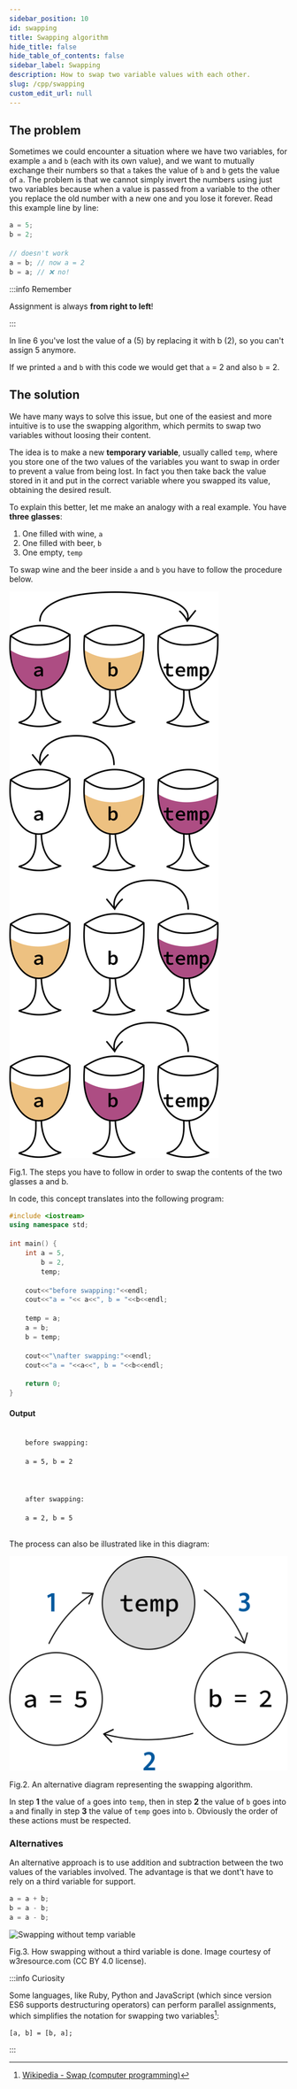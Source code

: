 ```yaml
---
sidebar_position: 10
id: swapping
title: Swapping algorithm
hide_title: false
hide_table_of_contents: false
sidebar_label: Swapping
description: How to swap two variable values with each other.
slug: /cpp/swapping
custom_edit_url: null
---
```


## The problem

Sometimes we could encounter a situation where we have two variables, for example `a` and `b` 
(each with its own value), and we want to mutually exchange their numbers so that `a` takes 
the value of `b` and `b` gets the value of `a`. The problem is that we cannot simply invert 
the numbers using just two variables because when a value is passed from a variable to the 
other you replace the old number with a new one and you lose it forever. Read this example 
line by line:

```cpp {5,6}
a = 5;
b = 2;

// doesn't work
a = b; // now a = 2
b = a; // ❌ no!
```

:::info Remember

Assignment is always **from right to left**!

:::

In line 6 you've lost the value of a (5) by replacing it with b (2), so you can't assign 5 
anymore.

If we printed `a` and `b` with this code we would get that `a` = 2 and also `b` = 2.

## The solution

We have many ways to solve this issue, but one of the easiest and more intuitive is to use the 
swapping algorithm, which permits to swap two variables without loosing their content.

The idea is to make a new **temporary variable**, usually called `temp`, where you store one of 
the two values of the variables you want to swap in order to prevent a value from being lost. 
In fact you then take back the value stored in it and put in the correct variable where you 
swapped its value, obtaining the desired result.

To explain this better, let me make an analogy with a real example. You have **three glasses**: 
1. One filled with wine, `a`
2. One filled with beer, `b`
3. One empty, `temp`

To swap wine and the beer inside `a` and `b` you have to follow the procedure below.

![A real example of swapping with three glasses](./assets/swapping-algorithm.svg)
<figcaption>Fig.1. The steps you have to follow in order to swap the contents of the two glasses a and b.</figcaption>

In code, this concept translates into the following program:

```cpp title="swapping.cpp" {12-14}
#include <iostream>
using namespace std;

int main() {
    int a = 5, 
		b = 2, 
		temp;

    cout<<"before swapping:"<<endl;
    cout<<"a = "<< a<<", b = "<<b<<endl;

    temp = a;
    a = b;
    b = temp;

    cout<<"\nafter swapping:"<<endl;
    cout<<"a = "<<a<<", b = "<<b<<endl;

    return 0;
}
```

#### Output
<code class="output">
	before swapping:<br/>
	a = 5, b = 2<br/>
<br/>
	after swapping:<br/>
	a = 2, b = 5<br/>
</code>

The process can also be illustrated like in this diagram:

![Swapping diagram](./assets/swapping-diagram.svg)
<figcaption>Fig.2. An alternative diagram representing the swapping algorithm.</figcaption>

In step **1** the value of `a` goes into `temp`, then in step **2** the value of `b` goes into 
`a` and finally in step **3** the value of `temp` goes into `b`. Obviously the order of these 
actions must be respected.

### Alternatives

An alternative approach is to use addition and subtraction between the two values of the 
variables involved. The advantage is that we dont't have to rely on a third variable for 
support.

```cpp
a = a + b;
b = a - b;
a = a - b;
```

![Swapping without temp variable](https://www.w3resource.com/w3r_images/c-basic-declarations-and-expressions-image-exercise-55.png)
<figcaption>Fig.3. How swapping without a third variable is done. Image courtesy of w3resource.com (CC BY 4.0 license).
</figcaption>

:::info Curiosity

Some languages, like Ruby, Python and JavaScript (which since version ES6 supports 
destructuring operators) can perform parallel assignments, which simplifies the notation 
for swapping two variables[^1]:

```
[a, b] = [b, a];
```

:::

[^1]: [Wikipedia - Swap (computer programming)](https://en.wikipedia.org/wiki/Swap_(computer_programming))